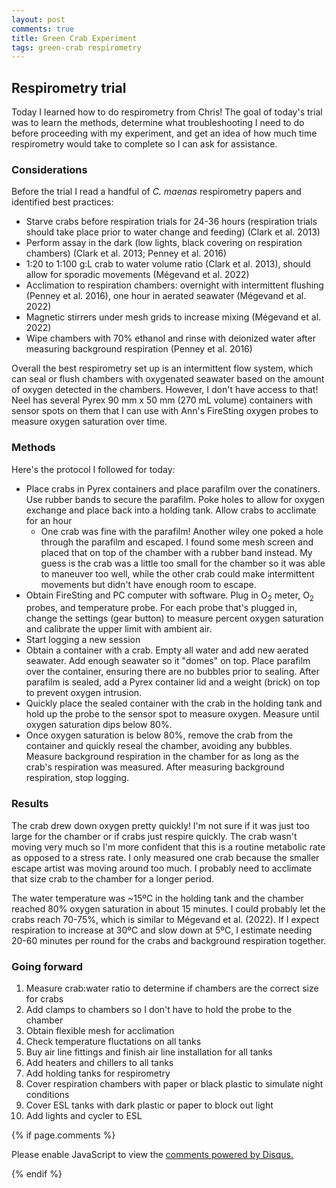 ```yaml
---
layout: post
comments: true
title: Green Crab Experiment
tags: green-crab respirometry
---
```


## Respirometry trial

Today I learned how to do respirometry from Chris! The goal of today's trial was to learn the methods, determine what troubleshooting I need to do before proceeding with my experiment, and get an idea of how much time respirometry would take to complete so I can ask for assistance.

### Considerations

Before the trial I read a handful of *C. maenas* respirometry papers and identified best practices:

- Starve crabs before respiration trials for 24-36 hours (respiration trials should take place prior to water change and feeding) (Clark et al. 2013)
- Perform assay in the dark (low lights, black covering on respiration chambers) (Clark et al. 2013; Penney et al. 2016)
- 1:20 to 1:100 g:L crab to water volume ratio (Clark et al. 2013), should allow for sporadic movements (Mégevand et al. 2022)
- Acclimation to respiration chambers: overnight with intermittent flushing (Penney et al. 2016), one hour in aerated seawater (Mégevand et al. 2022)
- Magnetic stirrers under mesh grids to increase mixing (Mégevand et al. 2022)
- Wipe chambers with 70% ethanol and rinse with deionized water after measuring background respiration (Penney et al. 2016)

Overall the best respirometry set up is an intermittent flow system, which can seal or flush chambers with oxygenated seawater based on the amount of oxygen detected in the chambers. However, I don't have access to that! Neel has several Pyrex 90 mm x 50 mm (270 mL volume) containers with sensor spots on them that I can use with Ann's FireSting oxygen probes to measure oxygen saturation over time.

### Methods

Here's the protocol I followed for today:

- Place crabs in Pyrex containers and place parafilm over the conatiners. Use rubber bands to secure the parafilm. Poke holes to allow for oxygen exchange and place back into a holding tank. Allow crabs to acclimate for an hour
  - One crab was fine with the parafilm! Another wiley one poked a hole through the parafilm and escaped. I found some mesh screen and placed that on top of the chamber with a rubber band instead. My guess is the crab was a little too small for the chamber so it was able to maneuver too well, while the other crab could make intermittent movements but didn't have enough room to escape.
- Obtain FireSting and PC computer with software. Plug in O<sub>2</sub> meter, O<sub>2</sub> probes, and temperature probe. For each probe that's plugged in, change the settings (gear button) to measure percent oxygen saturation and calibrate the upper limit with ambient air.
- Start logging a new session
- Obtain a container with a crab. Empty all water and add new aerated seawater. Add enough seawater so it "domes" on top. Place parafilm over the container, ensuring there are no bubbles prior to sealing. After parafilm is sealed, add a Pyrex container lid and a weight (brick) on top to prevent oxygen intrusion.
- Quickly place the sealed container with the crab in the holding tank and hold up the probe to the sensor spot to measure oxygen. Measure until oxygen saturation dips below 80%.
- Once oxygen saturation is below 80%, remove the crab from the container and quickly reseal the chamber, avoiding any bubbles. Measure background respiration in the chamber for as long as the crab's respiration was measured. After measuring background respiration, stop logging.

### Results

The crab drew down oxygen pretty quickly! I'm not sure if it was just too large for the chamber or if crabs just respire quickly. The crab wasn't moving very much so I'm more confident that this is a routine metabolic rate as opposed to a stress rate. I only measured one crab because the smaller escape artist was moving around too much. I probably need to acclimate that size crab to the chamber for a longer period.

The water temperature was ~15ºC in the holding tank and the chamber reached 80% oxygen saturation in about 15 minutes. I could probably let the crabs reach 70-75%, which is similar to Mégevand et al. (2022). If I expect respiration to increase at 30ºC and slow down at 5ºC, I estimate needing 20-60 minutes per round for the crabs and background respiration together.

### Going forward

1. Measure crab:water ratio to determine if chambers are the correct size for crabs
2. Add clamps to chambers so I don't have to hold the probe to the chamber
3. Obtain flexible mesh for acclimation
9. Check temperature fluctations on all tanks
4. Buy air line fittings and finish air line installation for all tanks
5. Add heaters and chillers to all tanks
5. Add holding tanks for respirometry
6. Cover respiration chambers with paper or black plastic to simulate night conditions
8. Cover ESL tanks with dark plastic or paper to block out light
7. Add lights and cycler to ESL

{% if page.comments %}

<div id="disqus_thread"></div>
<script>

/**
*  RECOMMENDED CONFIGURATION VARIABLES: EDIT AND UNCOMMENT THE SECTION BELOW TO INSERT DYNAMIC VALUES FROM YOUR PLATFORM OR CMS.
*  LEARN WHY DEFINING THESE VARIABLES IS IMPORTANT: https://disqus.com/admin/universalcode/#configuration-variables*/
/*
var disqus_config = function () {
this.page.url = PAGE_URL;  // Replace PAGE_URL with your page's canonical URL variable
this.page.identifier = PAGE_IDENTIFIER; // Replace PAGE_IDENTIFIER with your page's unique identifier variable
};
*/
(function() { // DON'T EDIT BELOW THIS LINE
var d = document, s = d.createElement('script');
s.src = 'https://the-responsible-grad-student.disqus.com/embed.js';
s.setAttribute('data-timestamp', +new Date());
(d.head || d.body).appendChild(s);
})();
</script>
<noscript>Please enable JavaScript to view the <a href="https://disqus.com/?ref_noscript">comments powered by Disqus.</a></noscript>

{% endif %}

<script id="dsq-count-scr" src="//the-responsible-grad-student.disqus.com/count.js" async></script>

